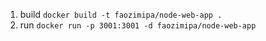 1. build `docker build -t faozimipa/node-web-app .`
2. run `docker run -p 3001:3001 -d faozimipa/node-web-app`
